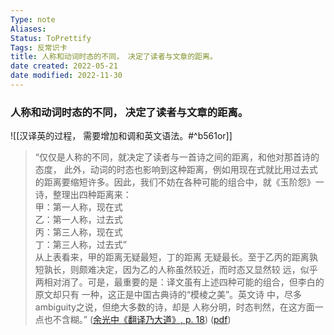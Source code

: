 ```yaml
---
Type: note
Aliases: 
Status: ToPrettify 
Tags: 反常识卡
title: 人称和动词时态的不同， 决定了读者与文章的距离。
date created: 2022-05-21
date modified: 2022-11-30
---
```


### 人称和动词时态的不同， 决定了读者与文章的距离。

![[汉译英的过程， 需要增加和调和英文语法。#^b561or]]

> “仅仅是人称的不同，就决定了读者与一首诗之间的距离，和他对那首诗的态度， 此外，动词的时态也影响到这种距离，例如用现在式就比用过去式的距离要缩短许多。因此，我们不妨在各种可能的组合中，就《玉阶怨》一 诗，整理出四种距离来：  
> 甲：第一人称，现在式  
> 乙：第一人称，过去式  
> 丙：第三人称，现在式  
> 丁：第三人称，过去式”  
>从上表看来，甲的距离无疑最短，丁的距离 无疑最长。至于乙丙的距离孰短孰长，则颇难决定，因为乙的人称虽然较近，而时态又显然较 远，似乎两相对消了。可是，最重要的是：译文虽有上述四种可能的组合，但李白的原文却只有 一种，这正是中国古典诗的“模棱之美”。英文诗 中，尽多ambiguity之说，但绝大多数的诗，却是 人称分明，时态判然，在这方面一点也不含糊。” ([余光中《翻译乃大道》, p. 18](zotero://select/library/items/WJ73K8PV)) ([pdf](zotero://open-pdf/library/items/9AQ6RCX4?page=18&annotation=ULMQS926))
